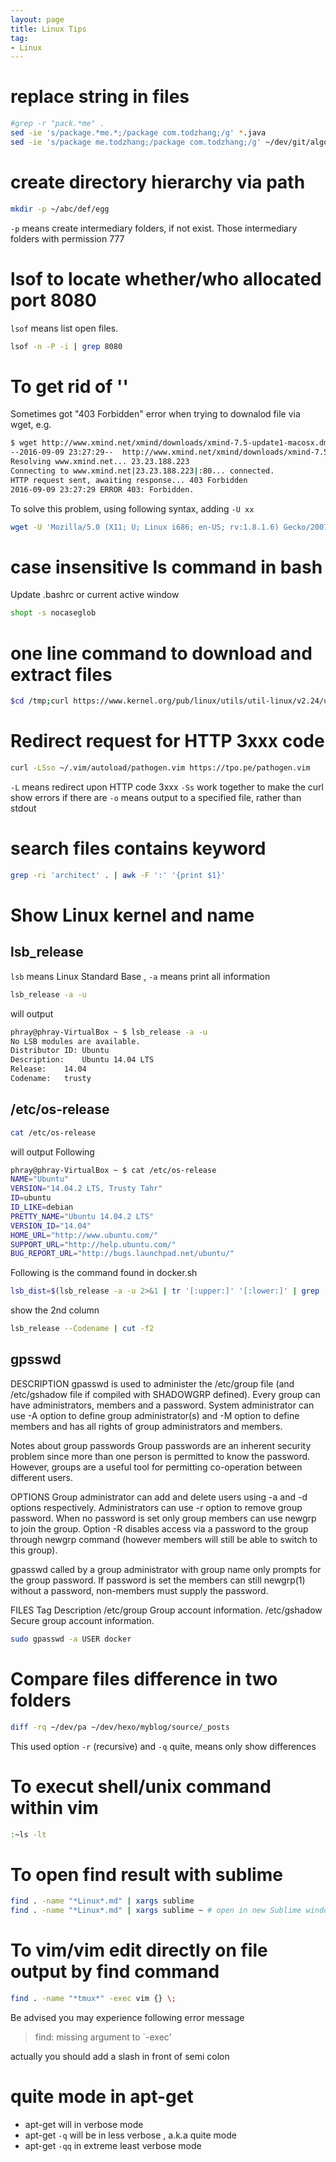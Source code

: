 ```yaml
---
layout: page
title: Linux Tips
tag:
- Linux
---
```

# replace string in files
```sh
#grep -r "pack.*me" .
sed -ie 's/package.*me.*;/package com.todzhang;/g' *.java
sed -ie 's/package me.todzhang;/package com.todzhang;/g' ~/dev/git/algo/algoWS/src/main/java/com/todzhang/*.java
```

# create directory hierarchy via path
```sh
mkdir -p ~/abc/def/egg
```

`-p` means create intermediary folders, if not exist. Those intermediary folders with permission 777

# lsof to locate whether/who allocated port 8080
`lsof` means list open files.
```sh
lsof -n -P -i | grep 8080
```

# To get rid of ''
Sometimes got "403 Forbidden" error when trying to downalod file via wget, e.g.

```sh
$ wget http://www.xmind.net/xmind/downloads/xmind-7.5-update1-macosx.dmg
--2016-09-09 23:27:29--  http://www.xmind.net/xmind/downloads/xmind-7.5-update1-macosx.dmg
Resolving www.xmind.net... 23.23.188.223
Connecting to www.xmind.net|23.23.188.223|:80... connected.
HTTP request sent, awaiting response... 403 Forbidden
2016-09-09 23:27:29 ERROR 403: Forbidden.
```

To solve this problem, using following syntax, adding `-U xx`

```sh
wget -U 'Mozilla/5.0 (X11; U; Linux i686; en-US; rv:1.8.1.6) Gecko/20070802 SeaMonkey/1.1.4' http://www.xmind.net/xmind/downloads/xmind-7.5-update1-macosx.dmg
```

# case insensitive ls command in bash
Update .bashrc or current active window
```sh
shopt -s nocaseglob
```
# one line command to download and extract files

```sh
$cd /tmp;curl https://www.kernel.org/pub/linux/utils/util-linux/v2.24/util-linux-2.24.tar.gz	| tar -zxf-;cd	util-linux-2.24;
```

# Redirect request for HTTP 3xxx code
```sh
curl -LSso ~/.vim/autoload/pathogen.vim https://tpo.pe/pathogen.vim
```

`-L` means redirect upon HTTP code 3xxx
`-Ss` work together to make the curl show errors if there are
`-o` means output to a specified file, rather than stdout

# search files contains keyword
```sh
grep -ri 'architect' . | awk -F ':' '{print $1}'
```

# Show Linux kernel and name
## lsb_release
`lsb` means Linux Standard Base , `-a` means print all information
```sh
lsb_release -a -u
```
will output
```sh
phray@phray-VirtualBox ~ $ lsb_release -a -u
No LSB modules are available.
Distributor ID:	Ubuntu
Description:	Ubuntu 14.04 LTS
Release:	14.04
Codename:	trusty
```
## /etc/os-release
```sh
cat /etc/os-release
```
will output Following
```sh
phray@phray-VirtualBox ~ $ cat /etc/os-release
NAME="Ubuntu"
VERSION="14.04.2 LTS, Trusty Tahr"
ID=ubuntu
ID_LIKE=debian
PRETTY_NAME="Ubuntu 14.04.2 LTS"
VERSION_ID="14.04"
HOME_URL="http://www.ubuntu.com/"
SUPPORT_URL="http://help.ubuntu.com/"
BUG_REPORT_URL="http://bugs.launchpad.net/ubuntu/"
```

Following is the command found in docker.sh
```sh
lsb_dist=$(lsb_release -a -u 2>&1 | tr '[:upper:]' '[:lower:]' | grep -E 'id' | cut -d ':' -f 2 | tr -d '[[:space:]]')
```

show the 2nd column
```sh
lsb_release --Codename | cut -f2
```

## gpsswd

DESCRIPTION
gpasswd is used to administer the /etc/group file (and /etc/gshadow file if compiled with SHADOWGRP defined). Every group can have administrators, members and a password. System administrator can use -A option to define group administrator(s) and -M option to define members and has all rights of group administrators and members.

Notes about group passwords
Group passwords are an inherent security problem since more than one person is permitted to know the password. However, groups are a useful tool for permitting co-operation between different users.

OPTIONS
Group administrator can add and delete users using -a and -d options respectively. Administrators can use -r option to remove group password. When no password is set only group members can use newgrp to join the group. Option -R disables access via a password to the group through newgrp command (however members will still be able to switch to this group).

gpasswd called by a group administrator with group name only prompts for the group password. If password is set the members can still newgrp(1) without a password, non-members must supply the password.

FILES
Tag	Description
/etc/group
 	Group account information.
/etc/gshadow
 	Secure group account information.

```sh
sudo gpasswd -a USER docker
```


# Compare files difference in two folders
```sh
diff -rq ~/dev/pa ~/dev/hexo/myblog/source/_posts
```
This used option `-r` (recursive) and `-q` quite, means only show differences

# To execut shell/unix command within vim
```sh
:~ls -lt
```

# To open find result with sublime
```sh
find . -name "*Linux*.md" | xargs sublime 
find . -name "*Linux*.md" | xargs sublime ~ # open in new Sublime window
```

# To vim/vim edit directly on file output by find command
```sh
find . -name "*tmux*" -exec vim {} \;
```

Be advised you may experience following error message
> find: missing argument to `-exec'

actually you should add a slash in front of semi colon

# quite mode in apt-get
- apt-get will in verbose mode
- apt-get `-q` will be in less verbose , a.k.a quite mode
- apt-get `-qq` in extreme least verbose mode

